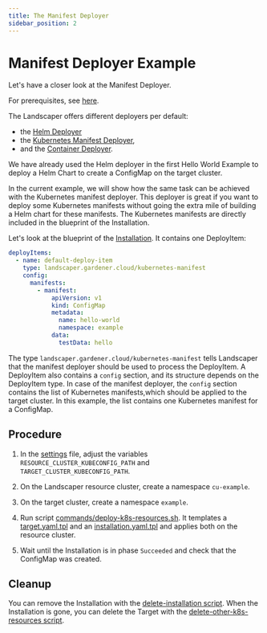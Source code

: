 ```yaml
---
title: The Manifest Deployer
sidebar_position: 2
---
```


# Manifest Deployer Example

Let's have a closer look at the Manifest Deployer.

For prerequisites, see [here](../../README.md).

The Landscaper offers different deployers per default: 

- the [Helm Deployer](../../../deployer/helm.md)
- the [Kubernetes Manifest Deployer](../../../deployer/manifest.md), 
- and the [Container Deployer](../../../deployer/container.md).

We have already used the Helm deployer in the first Hello World Example to deploy a 
Helm Chart to create a ConfigMap on the target cluster.

In the current example, we will show how the same task can be achieved with the Kubernetes manifest deployer.
This deployer is great if you want to deploy some Kubernetes manifests without going the extra mile of building a 
Helm chart for these manifests. The Kubernetes manifests are directly included in the blueprint of the Installation.

Let's look at the blueprint of the [Installation](installation/installation.yaml.tpl). It contains one DeployItem:

```yaml
deployItems:
  - name: default-deploy-item
    type: landscaper.gardener.cloud/kubernetes-manifest
    config:  
      manifests:
        - manifest:
            apiVersion: v1
            kind: ConfigMap
            metadata:
              name: hello-world
              namespace: example
            data:
              testData: hello
```

The type `landscaper.gardener.cloud/kubernetes-manifest` tells Landscaper that the manifest deployer should be used to process the DeployItem. 
A DeployItem also contains a `config` section, and its structure depends on the DeployItem type. In case of the manifest deployer, 
the `config` section contains the list of Kubernetes manifests,which should be applied to the target cluster. 
In this example, the list contains one Kubernetes manifest for a ConfigMap.

## Procedure

1. In the [settings](commands/settings) file, adjust the variables `RESOURCE_CLUSTER_KUBECONFIG_PATH`
   and `TARGET_CLUSTER_KUBECONFIG_PATH`.

2. On the Landscaper resource cluster, create a namespace `cu-example`.

3. On the target cluster, create a namespace `example`.

4. Run script [commands/deploy-k8s-resources.sh](commands/deploy-k8s-resources.sh).
   It templates a [target.yaml.tpl](installation/target.yaml.tpl) and an [installation.yaml.tpl](installation/installation.yaml.tpl)
   and applies both on the resource cluster.

5. Wait until the Installation is in phase `Succeeded` and check that the ConfigMap was created.

## Cleanup

You can remove the Installation with the
[delete-installation script](commands/delete-installation.sh).
When the Installation is gone, you can delete the Target with the
[delete-other-k8s-resources script](commands/delete-other-k8s-resources.sh).
